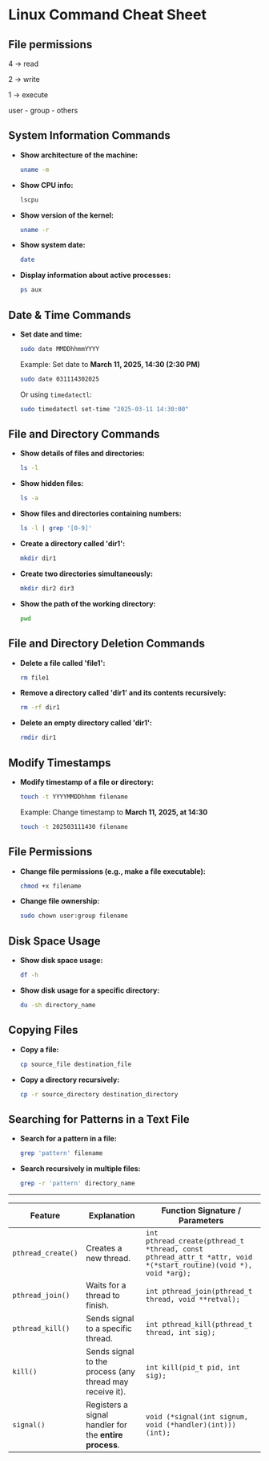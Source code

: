 # Linux Command Cheat Sheet

## File permissions
4 -> read


2 -> write


1 -> execute 

user - group - others

## System Information Commands

- **Show architecture of the machine:**
  ```sh
  uname -m
  ```
- **Show CPU info:**
  ```sh
  lscpu
  ```
- **Show version of the kernel:**
  ```sh
  uname -r
  ```
- **Show system date:**
  ```sh
  date
  ```
- **Display information about active processes:**
  ```sh
  ps aux
  ```

## Date & Time Commands

- **Set date and time:**
  ```sh
  sudo date MMDDhhmmYYYY
  ```
  Example: Set date to **March 11, 2025, 14:30 (2:30 PM)**
  ```sh
  sudo date 031114302025
  ```
  Or using `timedatectl`:
  ```sh
  sudo timedatectl set-time "2025-03-11 14:30:00"
  ```

## File and Directory Commands

- **Show details of files and directories:**
  ```sh
  ls -l
  ```
- **Show hidden files:**
  ```sh
  ls -a
  ```
- **Show files and directories containing numbers:**
  ```sh
  ls -l | grep '[0-9]'
  ```
- **Create a directory called 'dir1':**
  ```sh
  mkdir dir1
  ```
- **Create two directories simultaneously:**
  ```sh
  mkdir dir2 dir3
  ```
- **Show the path of the working directory:**
  ```sh
  pwd
  ```

## File and Directory Deletion Commands

- **Delete a file called 'file1':**
  ```sh
  rm file1
  ```
- **Remove a directory called 'dir1' and its contents recursively:**
  ```sh
  rm -rf dir1
  ```
- **Delete an empty directory called 'dir1':**
  ```sh
  rmdir dir1
  ```

## Modify Timestamps

- **Modify timestamp of a file or directory:**
  ```sh
  touch -t YYYYMMDDhhmm filename
  ```
  Example: Change timestamp to **March 11, 2025, at 14:30**
  ```sh
  touch -t 202503111430 filename
  ```

## File Permissions

- **Change file permissions (e.g., make a file executable):**
  ```sh
  chmod +x filename
  ```
- **Change file ownership:**
  ```sh
  sudo chown user:group filename
  ```

## Disk Space Usage

- **Show disk space usage:**
  ```sh
  df -h
  ```
- **Show disk usage for a specific directory:**
  ```sh
  du -sh directory_name
  ```

## Copying Files

- **Copy a file:**
  ```sh
  cp source_file destination_file
  ```
- **Copy a directory recursively:**
  ```sh
  cp -r source_directory destination_directory
  ```

## Searching for Patterns in a Text File

- **Search for a pattern in a file:**
  ```sh
  grep 'pattern' filename
  ```
- **Search recursively in multiple files:**
  ```sh
  grep -r 'pattern' directory_name
  ```
  
---


| Feature            | Explanation                                              | Function Signature / Parameters                                                                                 |
| ------------------ | -------------------------------------------------------- | --------------------------------------------------------------------------------------------------------------- |
| `pthread_create()` | Creates a new thread.                                    | `int pthread_create(pthread_t *thread, const pthread_attr_t *attr, void *(*start_routine)(void *), void *arg);` |
| `pthread_join()`   | Waits for a thread to finish.                            | `int pthread_join(pthread_t thread, void **retval);`                                                            |
| `pthread_kill()`   | Sends signal to a specific thread.                       | `int pthread_kill(pthread_t thread, int sig);`                                                                  |
| `kill()`           | Sends signal to the process (any thread may receive it). | `int kill(pid_t pid, int sig);`                                                                                 |
| `signal()`         | Registers a signal handler for the **entire process**.   | `void (*signal(int signum, void (*handler)(int)))(int);`                                                        |




